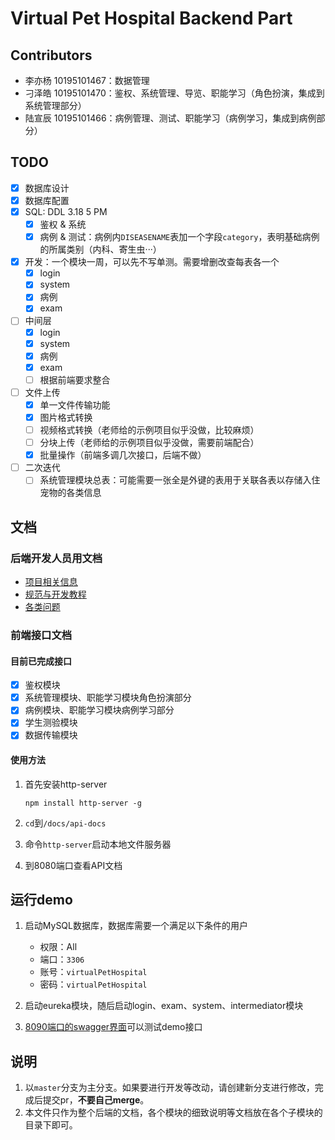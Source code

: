 <!--
 * @Author: pikapikapikaori pikapikapi_kaori@icloud.com
 * @Date: 2023-03-01 22:42:27
 * @LastEditors: pikapikapi pikapikapi_kaori@icloud.com
 * @LastEditTime: 2023-03-29 15:48:16
 * @FilePath: /virtualPetHospital-backend/README.md
 * @Description: 项目后端部分简介文件
-->
# Virtual Pet Hospital Backend Part

## Contributors

- 李亦杨 10195101467：数据管理
- 刁泽皓 10195101470：鉴权、系统管理、导览、职能学习（角色扮演，集成到系统管理部分）
- 陆宣辰 10195101466：病例管理、测试、职能学习（病例学习，集成到病例部分）

## TODO

- [X] 数据库设计
- [X] 数据库配置
- [X] SQL: DDL 3.18 5 PM
  - [X] 鉴权 & 系统
  - [X] 病例 & 测试：病例内`DISEASENAME`表加一个字段`category`，表明基础病例的所属类别（内科、寄生虫···）
- [X] 开发：一个模块一周，可以先不写单测。需要增删改查每表各一个
  - [X] login
  - [X] system
  - [X] 病例
  - [X] exam
- [ ] 中间层
  - [X] login
  - [X] system
  - [X] 病例
  - [X] exam
  - [ ] 根据前端要求整合
- [ ] 文件上传
  - [X] 单一文件传输功能
  - [X] 图片格式转换
  - [ ] 视频格式转换（老师给的示例项目似乎没做，比较麻烦）
  - [ ] 分块上传（老师给的示例项目似乎没做，需要前端配合）
  - [X] 批量操作（前端多调几次接口，后端不做）
- [ ] 二次迭代
  - [ ] 系统管理模块总表：可能需要一张全是外键的表用于关联各表以存储入住宠物的各类信息

## 文档

### 后端开发人员用文档

- [项目相关信息](./docs/ProjectInfo.md)
- [规范与开发教程](./docs/StandardInstruction.md)
- [各类问题](./docs/QA.md)

### 前端接口文档

#### 目前已完成接口

- [X] 鉴权模块
- [X] 系统管理模块、职能学习模块角色扮演部分
- [X] 病例模块、职能学习模块病例学习部分
- [X] 学生测验模块
- [X] 数据传输模块

#### 使用方法

1. 首先安装http-server

    ```nodejs
    npm install http-server -g
    ```

2. `cd`到`/docs/api-docs`
3. 命令`http-server`启动本地文件服务器
4. 到8080端口查看API文档

## 运行demo

1. 启动MySQL数据库，数据库需要一个满足以下条件的用户

   - 权限：All
   - 端口：`3306`
   - 账号：`virtualPetHospital`
   - 密码：`virtualPetHospital`

2. 启动eureka模块，随后启动login、exam、system、intermediator模块
3. [8090端口的swagger界面](localhost:8090/swagger-ui/index.html)可以测试demo接口

## 说明

1. 以`master`分支为主分支。如果要进行开发等改动，请创建新分支进行修改，完成后提交pr，**不要自己merge**。
2. 本文件只作为整个后端的文档，各个模块的细致说明等文档放在各个子模块的目录下即可。
